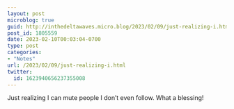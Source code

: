 ```yaml
---
layout: post
microblog: true
guid: http://inthedeltawaves.micro.blog/2023/02/09/just-realizing-i.html
post_id: 1805559
date: 2023-02-10T00:03:04-0700
type: post
categories:
- "Notes"
url: /2023/02/09/just-realizing-i.html
twitter:
  id: 1623940656237355008
---
```

<p>Just realizing I can mute people I don’t even follow. What a blessing!</p>
